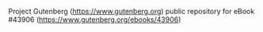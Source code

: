 Project Gutenberg (https://www.gutenberg.org) public repository for eBook #43906 (https://www.gutenberg.org/ebooks/43906)
